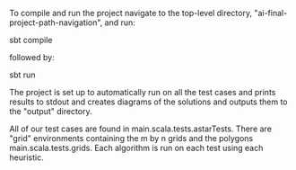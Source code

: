 To compile and run the project navigate to the top-level directory, "ai-final-project-path-navigation",
and run:

sbt compile

followed by:

sbt run

The project is set up to automatically run on all the test cases and prints results to stdout and
creates diagrams of the solutions and outputs them to the "output" directory.

All of our test cases are found in main.scala.tests.astarTests. There are "grid" environments containing
the m by n grids and the polygons main.scala.tests.grids. Each algorithm is run on each test using each
heuristic.